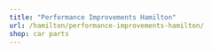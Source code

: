 ```yaml
---
title: "Performance Improvements Hamilton"
url: /hamilton/performance-improvements-hamilton/
shop: car parts
---
```

